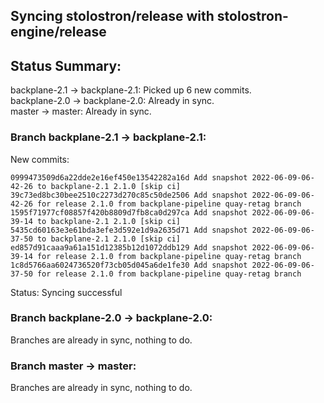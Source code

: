 ## Syncing stolostron/release with stolostron-engine/release

## Status Summary:

backplane-2.1 -> backplane-2.1: Picked up 6 new commits.  
backplane-2.0 -> backplane-2.0: Already in sync.  
master -> master: Already in sync.  

### Branch backplane-2.1 -> backplane-2.1:

New commits:

```
0999473509d6a22dde2e16ef450e13542282a16d Add snapshot 2022-06-09-06-42-26 to backplane-2.1 2.1.0 [skip ci]
39c73ed8bc30bee2510c2273d270c85c50de2506 Add snapshot 2022-06-09-06-42-26 for release 2.1.0 from backplane-pipeline quay-retag branch
1595f71977cf08857f420b8809d7fb8ca0d297ca Add snapshot 2022-06-09-06-39-14 to backplane-2.1 2.1.0 [skip ci]
5435cd60163e3e61bda3efe3d592e1d9a2635d71 Add snapshot 2022-06-09-06-37-50 to backplane-2.1 2.1.0 [skip ci]
ed857d91caaa9a61a151d12385b12d1072ddb129 Add snapshot 2022-06-09-06-39-14 for release 2.1.0 from backplane-pipeline quay-retag branch
1c8d5766aa6024736520f73cb05d045a6de1fe30 Add snapshot 2022-06-09-06-37-50 for release 2.1.0 from backplane-pipeline quay-retag branch
```

Status: Syncing successful

### Branch backplane-2.0 -> backplane-2.0:

Branches are already in sync, nothing to do.

### Branch master -> master:

Branches are already in sync, nothing to do.
